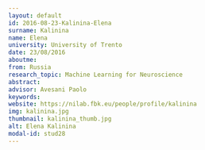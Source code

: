 ```yaml
---
layout: default 
id: 2016-08-23-Kalinina-Elena
surname: Kalinina
name: Elena
university: University of Trento
date: 23/08/2016
aboutme: 
from: Russia
research_topic: Machine Learning for Neuroscience
abstract: 
advisor: Avesani Paolo
keywords: 
website: https://nilab.fbk.eu/people/profile/kalinina
img: kalinina.jpg
thumbnail: kalinina_thumb.jpg
alt: Elena Kalinina
modal-id: stud28
---
```

